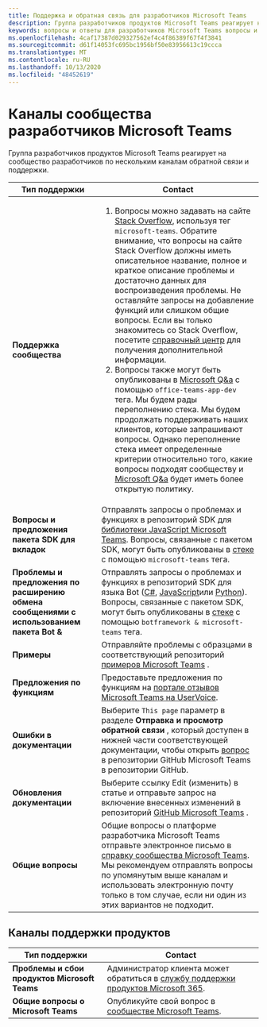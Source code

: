 ```yaml
---
title: Поддержка и обратная связь для разработчиков Microsoft Teams
description: Группа разработчиков продуктов Microsoft Teams реагирует на сообщество разработчиков по нескольким каналам обратной связи и поддержки.
keywords: вопросы и ответы для разработчиков Microsoft Teams вопросы и ответы об ошибках в службе технической поддержки сообщество
ms.openlocfilehash: 4caf17387d029327562ef4c4f86389f67f4f3841
ms.sourcegitcommit: d61f14053fc695bc1956bf50e83956613c19ccca
ms.translationtype: MT
ms.contentlocale: ru-RU
ms.lasthandoff: 10/13/2020
ms.locfileid: "48452619"
---
```

# <a name="microsoft-teams-developer-community-channels"></a>Каналы сообщества разработчиков Microsoft Teams

Группа разработчиков продуктов Microsoft Teams реагирует на сообщество разработчиков по нескольким каналам обратной связи и поддержки.


|            **Тип поддержки**            |               **Contact**                                                                                  |
|-----------------------------------------------------|---------------------------------------------------------------------------------------------------------------------------------------------------------------------------------------------------------------------------------------------------------------------------------------------------------------------------------------------------------------------------------------------------------------------------------------------------------------------------------------------------|
|         **Поддержка сообщества**          |<ol><li> Вопросы можно задавать на сайте [Stack Overflow](https://stackoverflow.com/questions/tagged/microsoft-teams), используя тег `microsoft-teams`. Обратите внимание, что вопросы на сайте Stack Overflow должны иметь описательное название, полное и краткое описание проблемы и достаточно данных для воспроизведения проблемы. Не оставляйте запросы на добавление функций или слишком общие вопросы. Если вы только знакомитесь со Stack Overflow, посетите [справочный центр](https://stackoverflow.com/help/how-to-ask) для получения дополнительной информации.</li>                                                                                                                                                                       <li> Вопросы также могут быть опубликованы в [Microsoft Q&а](/answers/topics/office-teams-app-dev.html) с помощью `office-teams-app-dev` тега. Мы будем рады переполнению стека. Мы будем продолжать поддерживать наших клиентов, которые запрашивают вопросы. Однако переполнение стека имеет определенные критерии относительно того, какие вопросы подходят сообществу и [Microsoft Q&a](/answers/topics/office-teams-app-dev.html) будет иметь более открытую политику.  </li> </ol>                                                                                                  |
|        **Вопросы и предложения пакета SDK для вкладок**        |  Отправлять запросы о проблемах и функциях в репозиторий SDK для [библиотеки JavaScript Microsoft Teams](https://github.com/OfficeDev/microsoft-teams-library-js/issues). Вопросы, связанные с пакетом SDK, могут быть опубликованы в [стеке](https://stackoverflow.com/questions/tagged/microsoft-teams) с помощью `microsoft-teams` тега.                                                                                                                                                                                                                       |
|            **Проблемы и предложения по расширению обмена сообщениями с использованием пакета Bot &**             |       Отправлять запросы о проблемах и функциях в репозиторий SDK для языка Bot ([C#](https://github.com/Microsoft/botbuilder-dotnet/), [JavaScript](https://github.com/Microsoft/botbuilder-js)или [Python](https://github.com/Microsoft/botbuilder-python)). Вопросы, связанные с пакетом SDK, могут быть опубликованы в [стеке](https://stackoverflow.com/questions/tagged/botframework%20microsoft-teams) с помощью `botframework & microsoft-teams` тега.                                                                                            |
| **Примеры** |             Отправляйте проблемы с образцами в соответствующий репозиторий [примеров Microsoft Teams](/microsoftteams/platform/tutorials/code-samples) .                                                                                                                                                                                            |
| **Предложения по функциям**             |      Предоставьте предложения по функциям на [портале отзывов Microsoft Teams на UserVoice](https://microsoftteams.uservoice.com/forums/555103-public-preview/category/182881-developer-platform).                                                                                                                                                            |
|        **Ошибки в документации**        |                                                                                                                                                                      Выберите `This page` параметр в разделе **Отправка и просмотр обратной связи** , который доступен в нижней части соответствующей документации, чтобы открыть [вопрос](https://github.com/MicrosoftDocs/msteams-docs/issues) в репозитории GitHub Microsoft Teams в репозитории GitHub.                                                                                                                                                                      |
|       **Обновления документации**        | Выберите ссылку Edit (изменить) в статье и отправьте запрос на включение внесенных изменений в репозиторий [GitHub Microsoft Teams](https://github.com/MicrosoftDocs/msteams-docs) .                                                                                                                                                                      |
|          **Общие вопросы**         |          Общие вопросы о платформе разработчика Microsoft Teams отправьте электронное письмо в [справку сообщества Microsoft Teams](mailto:microsoftteamsdev@microsoft.com). Мы рекомендуем отправлять вопросы по упомянутым выше каналам и использовать электронную почту только в том случае, если ни один из этих вариантов не подходит.                                                                                                                                                                          |

## <a name="product-support-channels"></a>Каналы поддержки продуктов
|            **Тип поддержки**            |               **Contact**                                                                                  |
|-----------------------------------------------------|---------------------------------------------------------------------------------------------------------------------------------------------------------------------------------------------------------------------------------------------------------------------------------------------------------------------------------------------------------------------------------------------------------------------------------------------------------------------------------------------------|
|         **Проблемы и сбои продуктов Microsoft Teams**          | Администратор клиента может обратиться в [службу поддержки продуктов Microsoft 365](/microsoft-365/admin/contact-support-for-business-products).                                                            |
|        **Общие вопросы о Microsoft Teams**        |  Опубликуйте свой вопрос в [сообществе Microsoft Teams](https://answers.microsoft.com/en-us/msteams/forum).               |                                                                                                                                                         
